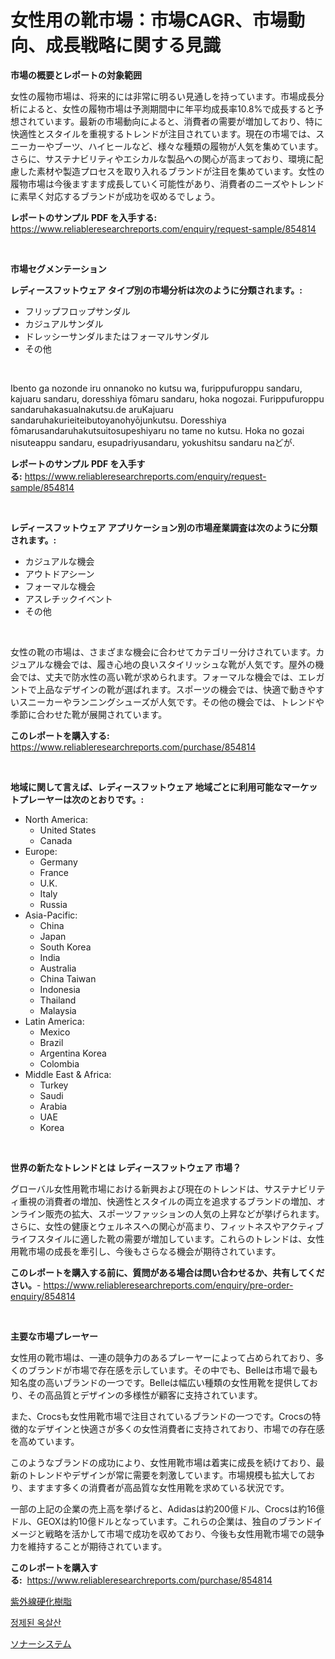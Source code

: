 <p><h1>女性用の靴市場：市場CAGR、市場動向、成長戦略に関する見識</h1></p><p><strong>市場の概要とレポートの対象範囲</strong></p>
<p><p>女性の履物市場は、将来的には非常に明るい見通しを持っています。市場成長分析によると、女性の履物市場は予測期間中に年平均成長率10.8%で成長すると予想されています。最新の市場動向によると、消費者の需要が増加しており、特に快適性とスタイルを重視するトレンドが注目されています。現在の市場では、スニーカーやブーツ、ハイヒールなど、様々な種類の履物が人気を集めています。さらに、サステナビリティやエシカルな製品への関心が高まっており、環境に配慮した素材や製造プロセスを取り入れるブランドが注目を集めています。女性の履物市場は今後ますます成長していく可能性があり、消費者のニーズやトレンドに素早く対応するブランドが成功を収めるでしょう。</p></p>
<p><strong>レポートのサンプル PDF を入手する:</strong> <a href="https://www.reliableresearchreports.com/enquiry/request-sample/854814">https://www.reliableresearchreports.com/enquiry/request-sample/854814</a></p>
<p>&nbsp;</p>
<p><strong>市場セグメンテーション</strong></p>
<p><strong>レディースフットウェア タイプ別の市場分析は次のように分類されます。:</strong></p>
<p><ul><li>フリップフロップサンダル</li><li>カジュアルサンダル</li><li>ドレッシーサンダルまたはフォーマルサンダル</li><li>その他</li></ul></p>
<p>&nbsp;</p>
<p><p>Ibento ga nozonde iru onnanoko no kutsu wa, furippufuroppu sandaru, kajuaru sandaru, doresshiya fōmaru sandaru, hoka nogozai. Furippufuroppu sandaruhakasualnakutsu.de aruKajuaru sandaruhakurieiteibutoyanohyōjunkutsu. Doresshiya fōmarusandaruhakutsuitosupeshiyaru no tame no kutsu. Hoka no gozai nisuteappu sandaru, esupadriyusandaru, yokushitsu sandaru naどが.</p></p>
<p><strong>レポートのサンプル PDF を入手する:</strong>&nbsp;<a href="https://www.reliableresearchreports.com/enquiry/request-sample/854814">https://www.reliableresearchreports.com/enquiry/request-sample/854814</a></p>
<p>&nbsp;</p>
<p><strong> レディースフットウェア アプリケーション別の市場産業調査は次のように分類されます。:</strong></p>
<p><ul><li>カジュアルな機会</li><li>アウトドアシーン</li><li>フォーマルな機会</li><li>アスレチックイベント</li><li>その他</li></ul></p>
<p>&nbsp;</p>
<p><p>女性の靴の市場は、さまざまな機会に合わせてカテゴリー分けされています。カジュアルな機会では、履き心地の良いスタイリッシュな靴が人気です。屋外の機会では、丈夫で防水性の高い靴が求められます。フォーマルな機会では、エレガントで上品なデザインの靴が選ばれます。スポーツの機会では、快適で動きやすいスニーカーやランニングシューズが人気です。その他の機会では、トレンドや季節に合わせた靴が展開されています。</p></p>
<p><strong>このレポートを購入する:</strong>&nbsp; <a href="https://www.reliableresearchreports.com/purchase/854814">https://www.reliableresearchreports.com/purchase/854814</a></p>
<p>&nbsp;</p>
<p><strong>地域に関して言えば、レディースフットウェア 地域ごとに利用可能なマーケットプレーヤーは次のとおりです。:</strong></p>
<p><ul>
    <li>
        North America:
        <ul>
            <li>United States</li>
            <li>Canada</li>
        </ul>
    </li>
    <li>
        Europe:
        <ul>
            <li>Germany</li>
            <li>France</li>
            <li>U.K.</li>
            <li>Italy</li>
            <li>Russia</li>
        </ul>
    </li>
    <li>
        Asia-Pacific:
        <ul>
            <li>China</li>
            <li>Japan</li>
            <li>South Korea</li>
            <li>India</li>
            <li>Australia</li>
            <li>China Taiwan</li>
            <li>Indonesia</li>
            <li>Thailand</li>
            <li>Malaysia</li>
        </ul>
    </li>
    <li>
        Latin America:
        <ul>
            <li>Mexico</li>
            <li>Brazil</li>
            <li>Argentina Korea</li>
            <li>Colombia</li>
        </ul>
    </li>
    <li>
        Middle East & Africa:
        <ul>
            <li>Turkey</li>
            <li>Saudi</li>
            <li>Arabia</li>
            <li>UAE</li>
            <li>Korea</li>
        </ul>
    </li>
    </ul></p>
<p>&nbsp;</p>
<p><strong>世界の新たなトレンドとは レディースフットウェア 市場？</strong></p>
<p><p>グローバル女性用靴市場における新興および現在のトレンドは、サステナビリティ重視の消費者の増加、快適性とスタイルの両立を追求するブランドの増加、オンライン販売の拡大、スポーツファッションの人気の上昇などが挙げられます。さらに、女性の健康とウェルネスへの関心が高まり、フィットネスやアクティブライフスタイルに適した靴の需要が増加しています。これらのトレンドは、女性用靴市場の成長を牽引し、今後もさらなる機会が期待されています。</p></p>
<p><strong>このレポートを購入する前に、質問がある場合は問い合わせるか、共有してください。</strong>- <a href="https://www.reliableresearchreports.com/enquiry/pre-order-enquiry/854814">https://www.reliableresearchreports.com/enquiry/pre-order-enquiry/854814</a></p>
<p>&nbsp;</p>
<p><strong>主要な市場プレーヤー</strong></p>
<p><p>女性用の靴市場は、一連の競争力のあるプレーヤーによって占められており、多くのブランドが市場で存在感を示しています。その中でも、Belleは市場で最も知名度の高いブランドの一つです。Belleは幅広い種類の女性用靴を提供しており、その高品質とデザインの多様性が顧客に支持されています。</p><p>また、Crocsも女性用靴市場で注目されているブランドの一つです。Crocsの特徴的なデザインと快適さが多くの女性消費者に支持されており、市場での存在感を高めています。</p><p>このようなブランドの成功により、女性用靴市場は着実に成長を続けており、最新のトレンドやデザインが常に需要を刺激しています。市場規模も拡大しており、ますます多くの消費者が高品質な女性用靴を求めている状況です。</p><p>一部の上記の企業の売上高を挙げると、Adidasは約200億ドル、Crocsは約16億ドル、GEOXは約10億ドルとなっています。これらの企業は、独自のブランドイメージと戦略を活かして市場で成功を収めており、今後も女性用靴市場での競争力を維持することが期待されています。</p></p>
<p><strong>このレポートを購入する:</strong>&nbsp;&nbsp;<a href="https://www.reliableresearchreports.com/purchase/854814">https://www.reliableresearchreports.com/purchase/854814</a></p>
<p><p><a href="https://github.com/JacksonWiza1924/Market-Research-Report-List-1/blob/main/261984816757.md">紫外線硬化樹脂</a></p><p><a href="https://github.com/RichardLueilwitz787/Market-Research-Report-List-1/blob/main/631092215726.md">정제된 옥살산</a></p><p><a href="https://github.com/Calvi3ynJerde867/Market-Research-Report-List-1/blob/main/707307316756.md">ソナーシステム</a></p></p>